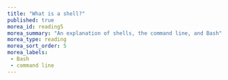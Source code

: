 ```yaml
---
title: "What is a shell?"
published: true
morea_id: reading5
morea_summary: "An explanation of shells, the command line, and Bash"
morea_type: reading
morea_sort_order: 5
morea_labels:
 - Bash
 - command line
---
```


